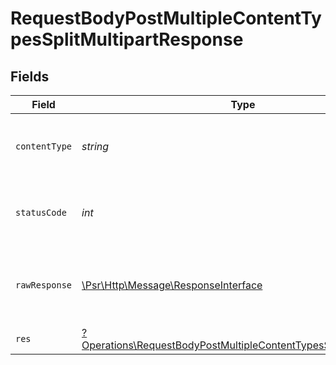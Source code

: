 # RequestBodyPostMultipleContentTypesSplitMultipartResponse


## Fields

| Field                                                                                                                                               | Type                                                                                                                                                | Required                                                                                                                                            | Description                                                                                                                                         |
| --------------------------------------------------------------------------------------------------------------------------------------------------- | --------------------------------------------------------------------------------------------------------------------------------------------------- | --------------------------------------------------------------------------------------------------------------------------------------------------- | --------------------------------------------------------------------------------------------------------------------------------------------------- |
| `contentType`                                                                                                                                       | *string*                                                                                                                                            | :heavy_check_mark:                                                                                                                                  | HTTP response content type for this operation                                                                                                       |
| `statusCode`                                                                                                                                        | *int*                                                                                                                                               | :heavy_check_mark:                                                                                                                                  | HTTP response status code for this operation                                                                                                        |
| `rawResponse`                                                                                                                                       | [\Psr\Http\Message\ResponseInterface](https://www.php-fig.org/psr/psr-7/#33-psrhttpmessageresponseinterface)                                        | :heavy_check_mark:                                                                                                                                  | Raw HTTP response; suitable for custom response parsing                                                                                             |
| `res`                                                                                                                                               | [?Operations\RequestBodyPostMultipleContentTypesSplitMultipartRes](../../Models/Operations/RequestBodyPostMultipleContentTypesSplitMultipartRes.md) | :heavy_minus_sign:                                                                                                                                  | OK                                                                                                                                                  |